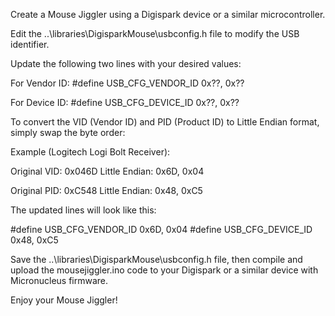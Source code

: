 Create a Mouse Jiggler using a Digispark device or a similar microcontroller.

Edit the ..\libraries\DigisparkMouse\usbconfig.h file to modify the USB identifier.

Update the following two lines with your desired values:

For Vendor ID: #define USB_CFG_VENDOR_ID 0x??, 0x??

For Device ID: #define USB_CFG_DEVICE_ID 0x??, 0x??

To convert the VID (Vendor ID) and PID (Product ID) to Little Endian format, simply swap the byte order:

Example (Logitech Logi Bolt Receiver):

Original VID: 0x046D
Little Endian: 0x6D, 0x04

Original PID: 0xC548
Little Endian: 0x48, 0xC5

The updated lines will look like this:

#define USB_CFG_VENDOR_ID 0x6D, 0x04
#define USB_CFG_DEVICE_ID 0x48, 0xC5

Save the ..\libraries\DigisparkMouse\usbconfig.h file, then compile and upload the mousejiggler.ino code to your Digispark or a similar device with Micronucleus firmware.

Enjoy your Mouse Jiggler!
